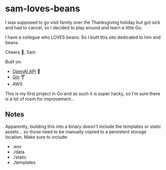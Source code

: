 # sam-loves-beans

I was supposed to go visit family over the Thanksgiving holiday but got sick and
had to cancel, so I decided to play around and learn a little Go.

I have a collegue who LOVES beans. So I built this site dedicated to him and
beans.

Cheers 🍻, Sam

Built on:

- [OpenAI API](https://beta.openai.com/docs/introduction) 🧠
- [Gin](https://github.com/gin-gonic/gin) 🍸
- AWS

This is my first project in Go and as such it is super hacky, so I'm sure there
is a lot of room for improvement...

## Notes

Apparently, building this into a binary doesn't include the templates or static
assets... so those need to be manually copied to a persistent storage location.
Make sure to include:

- .env
- ./data
- ./static
- ./templates
